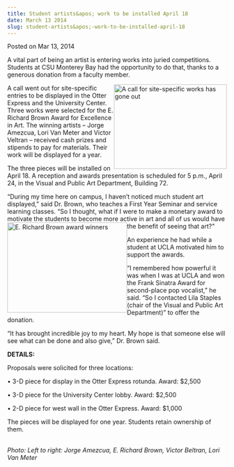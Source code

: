 ```yaml
---
title: Student artists&apos; work to be installed April 18
date: March 13 2014
slug: student-artists&apos;-work-to-be-installed-april-18
---
```


 



<span class="date">Posted on Mar 13, 2014    </span>
<p>A vital part of being an artist is entering works into juried
competitions. Students at CSU Monterey Bay had the opportunity to
do that, thanks to a generous donation from a faculty member.</p>
<p><img alt="A call for site-specific works has gone out" src="https://news.csumb.edu/sites/default/files/65/attachments/news/images/eye.jpeg" style="float:right; width:259px; height:194px">A call went out
for site-specific entries to be displayed in the Otter Express and
the University Center. Three works were selected for the E. Richard
Brown Award for Excellence in Art. The winning artists &#x2013; Jorge
Amezcua, Lori Van Meter and Victor Veltran &#x2013; received cash prizes
and stipends to pay for materials. Their work will be displayed for
a year.</img></p>
<p>The three pieces will be installed on April 18. A reception and
awards presentation is scheduled for 5 p.m., April 24, in the
Visual and Public Art Department, Building 72.</p>
<p>&#x201C;During my time here on campus, I haven&#x2019;t noticed much student
art displayed,&#x201D; said Dr. Brown, who teaches a First Year Seminar
and service learning classes. &#x201C;So I thought, what if I were to make
a monetary award to motivate the students to become more active in
art and all of us would have the benefit of seeing that
art?&quot;<img alt="E. Richard Brown award winners" src="https://news.csumb.edu/sites/default/files/65/attachments/news/images/art_winners_for_web.jpg" style="float:left; width:275px; height:207px"/></p>
<p>An experience he had while a student at UCLA motivated him to
support the awards.</p>
<p>&#x201C;I remembered how powerful it was when I was at UCLA and won the
Frank Sinatra Award for second-place pop vocalist,&#x201D; he said. &#x201C;So I
contacted Lila Staples (chair of the Visual and Public Art
Department)&#x201D; to offer the donation.</p>
<p>&#x201C;It has brought incredible joy to my heart. My hope is that
someone else will see what can be done and also give,&#x201D; Dr. Brown
said.</p>
<p><strong>DETAILS:</strong></p>
<p>Proposals were solicited for three locations:</p>
<p>&#x2022; 3-D piece for display in the Otter Express rotunda. Award:
$2,500</p>
<p>&#x2022; 3-D piece for the University Center lobby. Award: $2,500</p>
<p>&#x2022; 2-D piece for west wall in the Otter Express. Award:
$1,000</p>
<p>The pieces will be displayed for one year. Students retain
ownership of them.</p>
<p class="small"><br>
<em>Photo: Left to right: Jorge Amezcua, E. Richard Brown, Victor
Beltran, Lori Van Meter</em></br></p>





 
